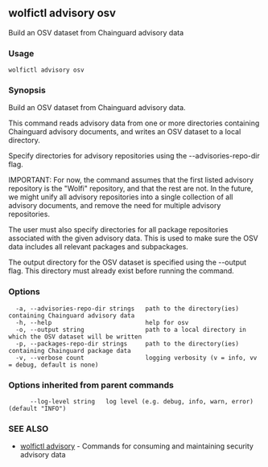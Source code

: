 ## wolfictl advisory osv

Build an OSV dataset from Chainguard advisory data

### Usage

```
wolfictl advisory osv
```

### Synopsis

Build an OSV dataset from Chainguard advisory data.

This command reads advisory data from one or more directories containing Chainguard
advisory documents, and writes an OSV dataset to a local directory.

Specify directories for advisory repositories using the --advisories-repo-dir flag.

IMPORTANT: For now, the command assumes that the first listed advisory repository is the
"Wolfi" repository, and that the rest are not. In the future, we might unify all advisory
repositories into a single collection of all advisory documents, and remove the need for
multiple advisory repositories.

The user must also specify directories for all package repositories associated with the
given advisory data. This is used to make sure the OSV data includes all relevant packages
and subpackages.

The output directory for the OSV dataset is specified using the --output flag. This
directory must already exist before running the command.


### Options

```
  -a, --advisories-repo-dir strings   path to the directory(ies) containing Chainguard advisory data
  -h, --help                          help for osv
  -o, --output string                 path to a local directory in which the OSV dataset will be written
  -p, --packages-repo-dir strings     path to the directory(ies) containing Chainguard package data
  -v, --verbose count                 logging verbosity (v = info, vv = debug, default is none)
```

### Options inherited from parent commands

```
      --log-level string   log level (e.g. debug, info, warn, error) (default "INFO")
```

### SEE ALSO

* [wolfictl advisory](wolfictl_advisory.md)	 - Commands for consuming and maintaining security advisory data


